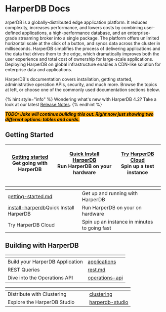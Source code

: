 # HarperDB Docs

arperDB is a globally-distributed edge application platform. It reduces complexity, increases performance, and lowers costs by combining user-defined applications, a high-performance database, and an enterprise-grade streaming broker into a single package. The platform offers unlimited horizontal scale at the click of a button, and syncs data across the cluster in milliseconds. HarperDB simplifies the process of delivering applications and the data that drives them to the edge, which dramatically improves both the user experience and total cost of ownership for large-scale applications. Deploying HarperDB on global infrastructure enables a CDN-like solution for enterprise data and applications.

HarperDB's documentation covers installation, getting started, administrative operation APIs, security, and much more. Browse the topics at left, or choose one of the commonly used documentation sections below.

{% hint style="info" %}
Wondering what's new with HarperDB 4.2? Take a look at our latest [Release Notes](broken-reference).
{% endhint %}

_<mark style="background-color:orange;">**TODO: Jake will continue building this out. Right now just showing two different options: tables and cards.**</mark>_

## Getting Started

| <p><a href="getting-started.md">Getting started</a><br>Get going with HarperDB</p> | <p><a href="install-harperdb/">Quick Install HarperDB</a><br>Run HarperDB on your hardware</p> | <p><a href="harperdb-cloud/">Try HarperDB Cloud</a><br>Spin up a test instance</p> |
| ---------------------------------------------------------------------------------- | ---------------------------------------------------------------------------------------------- | ---------------------------------------------------------------------------------- |



<table data-column-title-hidden data-view="cards"><thead><tr><th></th><th></th><th data-hidden></th></tr></thead><tbody><tr><td><a data-mention href="getting-started.md">getting-started.md</a></td><td>Get up and running with HarperDB</td><td></td></tr><tr><td><a data-mention href="install-harperdb/">install-harperdb</a>Quick Install HarperDB</td><td>Run HarperDB on your on hardware</td><td></td></tr><tr><td>Try HarperDB Cloud</td><td>Spin up an instance in minutes to going fast</td><td></td></tr></tbody></table>

## Building with HarperDB

<table data-view="cards"><thead><tr><th></th><th data-hidden data-card-target data-type="content-ref"></th></tr></thead><tbody><tr><td>Build your HarperDB Application</td><td><a href="developers/applications/">applications</a></td></tr><tr><td>REST Queries</td><td><a href="developers/rest.md">rest.md</a></td></tr><tr><td>Dive into the Operations API</td><td><a href="developers/operations-api/">operations-api</a></td></tr></tbody></table>

<table data-card-size="large" data-view="cards"><thead><tr><th></th><th></th><th></th><th data-hidden data-card-target data-type="content-ref"></th></tr></thead><tbody><tr><td>Distribute with Clustering</td><td></td><td></td><td><a href="clustering/">clustering</a></td></tr><tr><td>Explore the HarperDB Studio</td><td></td><td></td><td><a href="harperdb-studio/">harperdb-studio</a></td></tr></tbody></table>
